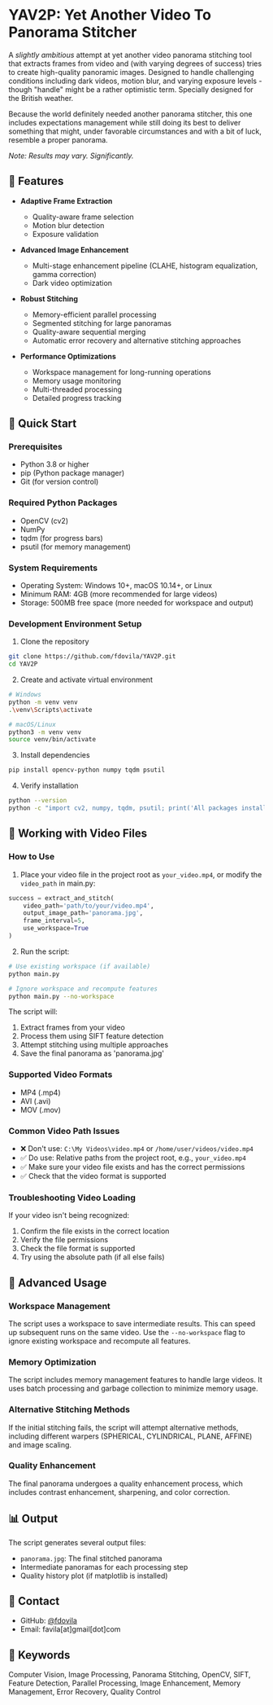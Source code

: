 # YAV2P: Yet Another Video To Panorama Stitcher

A *slightly ambitious* attempt at yet another video panorama stitching tool that extracts frames from video and (with varying degrees of success) tries to create high-quality panoramic images. Designed to handle challenging conditions including dark videos, motion blur, and varying exposure levels - though "handle" might be a rather optimistic term. Specially designed for the British weather.

Because the world definitely needed another panorama stitcher, this one includes expectations management while still doing its best to deliver something that might, under favorable circumstances and with a bit of luck, resemble a proper panorama.

*Note: Results may vary. Significantly.*

## 🌟 Features

- **Adaptive Frame Extraction**
  - Quality-aware frame selection
  - Motion blur detection
  - Exposure validation

- **Advanced Image Enhancement**
  - Multi-stage enhancement pipeline (CLAHE, histogram equalization, gamma correction)
  - Dark video optimization

- **Robust Stitching**
  - Memory-efficient parallel processing
  - Segmented stitching for large panoramas
  - Quality-aware sequential merging
  - Automatic error recovery and alternative stitching approaches

- **Performance Optimizations**
  - Workspace management for long-running operations
  - Memory usage monitoring
  - Multi-threaded processing
  - Detailed progress tracking

## 🚀 Quick Start

### Prerequisites

- Python 3.8 or higher
- pip (Python package manager)
- Git (for version control)

### Required Python Packages
- OpenCV (cv2)
- NumPy
- tqdm (for progress bars)
- psutil (for memory management)

### System Requirements
- Operating System: Windows 10+, macOS 10.14+, or Linux
- Minimum RAM: 4GB (more recommended for large videos)
- Storage: 500MB free space (more needed for workspace and output)

### Development Environment Setup

1. Clone the repository
```bash
git clone https://github.com/fdovila/YAV2P.git
cd YAV2P
```

2. Create and activate virtual environment
```bash
# Windows
python -m venv venv
.\venv\Scripts\activate

# macOS/Linux
python3 -m venv venv
source venv/bin/activate
```

3. Install dependencies
```bash
pip install opencv-python numpy tqdm psutil
```

4. Verify installation
```bash
python --version
python -c "import cv2, numpy, tqdm, psutil; print('All packages installed successfully')"
```

## 📁 Working with Video Files

### How to Use

1. Place your video file in the project root as `your_video.mp4`, or modify the `video_path` in main.py:
```python
success = extract_and_stitch(
    video_path='path/to/your/video.mp4',
    output_image_path='panorama.jpg',
    frame_interval=5,
    use_workspace=True
)
```

2. Run the script:
```bash
# Use existing workspace (if available)
python main.py

# Ignore workspace and recompute features
python main.py --no-workspace
```

The script will:
1. Extract frames from your video
2. Process them using SIFT feature detection
3. Attempt stitching using multiple approaches
4. Save the final panorama as 'panorama.jpg'

### Supported Video Formats
- MP4 (.mp4)
- AVI (.avi)
- MOV (.mov)

### Common Video Path Issues
- ❌ Don't use: `C:\My Videos\video.mp4` or `/home/user/videos/video.mp4`
- ✅ Do use: Relative paths from the project root, e.g., `your_video.mp4`
- ✅ Make sure your video file exists and has the correct permissions
- ✅ Check that the video format is supported

### Troubleshooting Video Loading
If your video isn't being recognized:
1. Confirm the file exists in the correct location
2. Verify the file permissions
3. Check the file format is supported
4. Try using the absolute path (if all else fails)

## 📧 Advanced Usage

### Workspace Management
The script uses a workspace to save intermediate results. This can speed up subsequent runs on the same video. Use the `--no-workspace` flag to ignore existing workspace and recompute all features.

### Memory Optimization
The script includes memory management features to handle large videos. It uses batch processing and garbage collection to minimize memory usage.

### Alternative Stitching Methods
If the initial stitching fails, the script will attempt alternative methods, including different warpers (SPHERICAL, CYLINDRICAL, PLANE, AFFINE) and image scaling.

### Quality Enhancement
The final panorama undergoes a quality enhancement process, which includes contrast enhancement, sharpening, and color correction.

## 📊 Output

The script generates several output files:
- `panorama.jpg`: The final stitched panorama
- Intermediate panoramas for each processing step
- Quality history plot (if matplotlib is installed)

## 📧 Contact

- GitHub: [@fdovila](https://github.com/fdovila)
- Email: favila[at]gmail[dot]com

## 🔑 Keywords
Computer Vision, Image Processing, Panorama Stitching, OpenCV, SIFT, 
Feature Detection, Parallel Processing, Image Enhancement, 
Memory Management, Error Recovery, Quality Control

